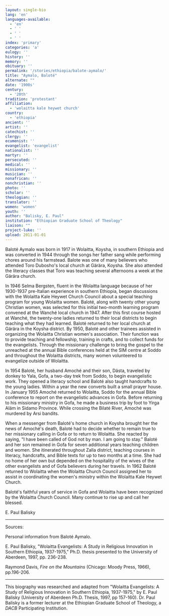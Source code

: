 ```yaml
---
layout: single-bio
lang: 'en'
languages-available:
  - 'en'
  - ' '
  - ' '
  - ' '
index: 'primary'
categories: 'a'
eulogy: ''
history: ''
memory: ''
obituary: ''
permalink: '/stories/ethiopia/balote-aymalo/'
title: "Aymalo, Baloté"
alternate: ""
date: '1900s'
century:
  - '20th'
tradition: 'protestant'
affiliation:
  - 'wolaitta kale heywet church'
country:
  - 'ethiopia'
ancient: ''
artist: ''
catechist: ''
clergy: ''
ecumenist: ''
evangelist: 'evangelist'
nationalist: ''
martyr: ''
persecuted: ''
medical: ''
missionary: ''
musician: ''
nonafrican: ''
nonchristian: ''
photo: ''
scholar: ''
theologian: ''
translator: ''
women: 'women'
youth: ''
author: "Balisky, E. Paul"
institution: "Ethiopian Graduate School of Theology"
liaison: ""
project-luke: ''
upload: 2011-01-01
---
```




Baloté Aymalo was born in 1917 in Wolaitta, Koysha, in southern Ethiopia and was converted in 1944 through the songs her father sang while performing chores around his farmstead. Balote was one of many believers who attended Toro Dubosho's local church at Gärära, Koysha. She also attended the literacy classes that Toro was teaching several afternoons a week at the Gärära church.

In 1946 Selma Bergsten, fluent in the Wolaitta language because of her 1930-1937 pre-Italian experience in southern Ethiopia, began discussions with the Wolaitta Kale Heywet Church Council about a special teaching program for young Wolaitta women. Baloté, along with twenty other young Christian women, was selected for this initial two-month learning program convened at the Wanché local church in 1947. After this first course hosted at Wanché, the twenty-one ladies returned to their local districts to begin teaching what they had learned. Baloté returned to her local church at Gärära in the Koysha district. By 1950, Baloté and other trainees assisted in organizing the Wolaitta Christian women's association. Their function was to provide teaching and fellowship, training in crafts, and to collect funds for the evangelists. Through the missionary challenge to bring the gospel to the unreached at the annual Bible conferences held at the SIM centre at Soddo and throughout the Wolaitta districts, many women volunteered to evangelize outside of Wolaitta.

In 1954 Baloté, her husband Amoché and their son, Dästa, traveled by donkey to Yala, Gofa, a two-day trek from Soddo, to begin evangelistic work. They opened a literacy school and Baloté also taught handcrafts to the young ladies. Within a year the new converts built a small prayer house. In January 1955 Amoché returned to Wolaitta, Soddo for the annual Bible conference to report on the evangelistic advances in Gofa. Before returning to his missionary ministry in Gofa, he made a business trip by foot to Yirga Aläm in Sidamo Province. While crossing the Bilaté River, Amoché was murdered by Arsi bandits.

When a messenger from Baloté's home church in Koysha brought her the news of Amoché's death, Baloté had to decide whether to remain true to her missionary calling in Gofa or to return to Wolaitta. She reacted by saying, "I have been called of God not by man. I am going to stay." Baloté and her son remained in Gofa for seven additional years teaching children and women. She itinerated throughout Zalla district, teaching courses in literacy, handcrafts, and Bible texts for up to two months at a time. She had no home of her own but depended on the hospitality of the wives of the other evangelists and of Gofa believers during her travels. In 1962 Baloté returned to Wolaitta when the Wolaitta Church Council assigned her to assist in coordinating the women's ministry within the Wolaitta Kale Heywet Church.

Baloté's faithful years of service in Gofa and Wolaitta have been recognized by the Wolaitta Church Council. Many continue to rise up and call her blessed.

E. Paul Balisky

---

Sources:

Personal information from Baloté Aymalo.

E. Paul Balisky, "Wolaitta Evangelists: A Study in Religious Innovation in Southern Ethiopia, 1937-1975," Ph.D. thesis presented to the University of Aberdeen, 1997, pp. 236-238.

Raymond Davis, *Fire on the Mountains* (Chicago: Moody Press, 1966), pp.196-206.

---

This biography was researched and adapted from "Wolaitta Evangelists: A Study of Religious Innovation in Southern Ethiopia, 1937-1975," by E. Paul Balisky (University of Aberdeen Ph.D. Thesis, 1997, pp 157-160).  Dr. Paul Balisky is a former lecturer at the Ethiopian Graduate School of Theology, a *DACB* Participating Institution.
